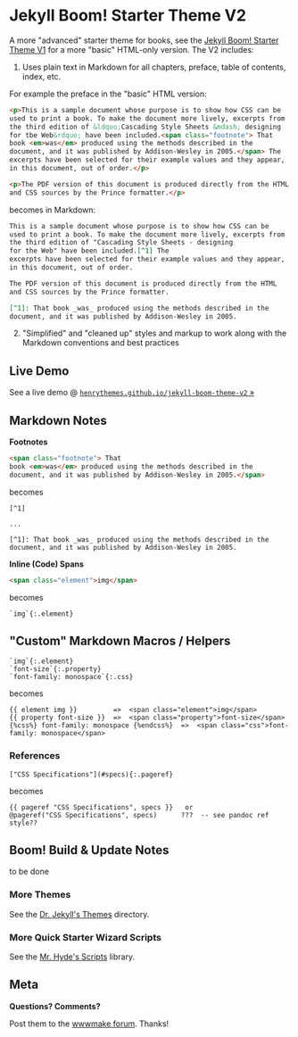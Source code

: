 # Jekyll Boom! Starter Theme V2

A more "advanced" starter theme for books, see the 
[Jekyll Boom! Starter Theme V1](https://github.com/henrythemes/jekyll-boom-theme) for
a more "basic" HTML-only version.
The V2 includes:

1) Uses plain text in Markdown for all chapters, preface, table of contents, index, etc.

For example the preface in the "basic" HTML version:

```html
<p>This is a sample document whose purpose is to show how CSS can be
used to print a book. To make the document more lively, excerpts from
the third edition of &ldquo;Cascading Style Sheets &mdash; designing
for tbe Web&rdquo; have been included.<span class="footnote"> That
book <em>was</em> produced using the methods described in the
document, and it was published by Addison-Wesley in 2005.</span> The
excerpts have been selected for their example values and they appear,
in this document, out of order.</p>

<p>The PDF version of this document is produced directly from the HTML
and CSS sources by the Prince formatter.</p>
```

becomes in Markdown:

```markdown
This is a sample document whose purpose is to show how CSS can be
used to print a book. To make the document more lively, excerpts from
the third edition of "Cascading Style Sheets - designing
for the Web" have been included.[^1] The
excerpts have been selected for their example values and they appear,
in this document, out of order.

The PDF version of this document is produced directly from the HTML
and CSS sources by the Prince formatter.

[^1]: That book _was_ produced using the methods described in the
document, and it was published by Addison-Wesley in 2005.
```


2) "Simplified" and "cleaned up" styles and markup to work along with the Markdown conventions and best practices 




## Live Demo

See a live demo @ [`henrythemes.github.io/jekyll-boom-theme-v2` »](http://henrythemes.github.io/jekyll-boom-theme-v2)




## Markdown Notes

**Footnotes**

```html
<span class="footnote"> That
book <em>was</em> produced using the methods described in the
document, and it was published by Addison-Wesley in 2005.</span>
```

becomes

```
[^1]

...

[^1]: That book _was_ produced using the methods described in the
document, and it was published by Addison-Wesley in 2005.
```

**Inline (Code) Spans**

``` html
<span class="element">img</span>
```

becomes

```
`img`{:.element}
```


## "Custom" Markdown Macros / Helpers

```
`img`{:.element}
`font-size`{:.property}
`font-family: monospace`{:.css}
```

becomes

```
{{ element img }}         =>  <span class="element">img</span>
{{ property font-size }}  =>  <span class="property">font-size</span>
{%css%} font-family: monospace {%endcss%}  =>  <span class="css">font-family: monospace</span>
```


### References

```
["CSS Specifications"](#specs){:.pageref}
```

becomes

```
{{ pageref "CSS Specifications", specs }}   or
@pageref("CSS Specifications", specs)      ???  -- see pandoc ref style??
```




## Boom! Build & Update Notes

to be done



### More Themes

See the [Dr. Jekyll's Themes](https://drjekyllthemes.github.io) directory.

### More Quick Starter Wizard Scripts

See the [Mr. Hyde's Scripts](https://github.com/mrhydescripts/scripts) library.


## Meta

**Questions? Comments?**

Post them to the [wwwmake forum](http://groups.google.com/group/wwwmake). Thanks!

